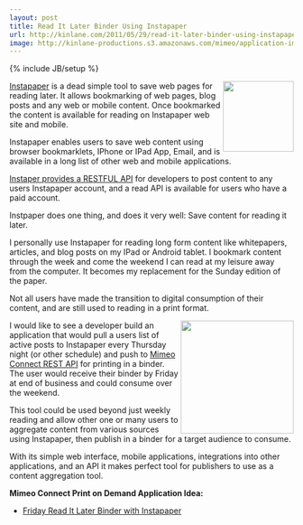 ```yaml
---
layout: post
title: Read It Later Binder Using Instapaper
url: http://kinlane.com/2011/05/29/read-it-later-binder-using-instapaper/
image: http://kinlane-productions.s3.amazonaws.com/mimeo/application-images/instapaper-logo-250.png
---
```

{% include JB/setup %}
<p>
     <a title="Instapaper" href="http://www.instapaper.com/"><img src="http://kinlane-productions.s3.amazonaws.com/mimeo/application-images/instapaper-logo-250.png"  width="125" align="right" /></a><a title="Instapaper" href="http://www.instapaper.com/">Instapaper</a> is a dead simple tool to save web pages for reading later. It allows bookmarking of web pages, blog posts and any web or mobile content. Once bookmarked the content is available for reading on Instapaper web site and mobile.
</p>

<p>
     Instapaper enables users to save web content using browser bookmarklets, IPhone or IPad App, Email, and is available in a long list of other web and mobile applications.
</p>

<p>
     <a title="Instapaper providers a RESTFul API" href="http://www.instapaper.com/api/full">Instaper provides a RESTFUL API</a> for developers to post content to any users Instapaper account, and a read API is available for users who have a paid account.
</p>

<p>
     Instpaper does one thing, and does it very well: Save content for reading it later.
</p>

<p>
     I personally use Instapaper for reading long form content like whitepapers, articles, and blog posts on my IPad or Android tablet. I bookmark content through the week and come the weekend I can read at my leisure away from the computer. It becomes my replacement for the Sunday edition of the paper.
</p>

<p>
     Not all users have made the transition to digital consumption of their content, and are still used to reading in a print format.
</p>

<p>
     <a title="Mimeo Connect REST API" href="http://developer.mimeo.com"><img src="http://kinlane-productions.s3.amazonaws.com/mimeo/mimeo_connect_logo.jpg"  width="200" align="right" /></a>I would like to see a developer build an application that would pull a users list of active posts to Instapaper every Thursday night (or other schedule) and push to <a title="Mimeo Connect REST API" href="http://developer.mimeo.com">Mimeo Connect REST API</a> for printing in a binder. The user would receive their binder by Friday at end of business and could consume over the weekend.
</p>

<p>
     This tool could be used beyond just weekly reading and allow other one or many users to aggregate content from various sources using Instapaper, then publish in a binder for a target audience to consume.
</p>

<p>
     With its simple web interface, mobile applications, integrations into other applications, and an API it makes perfect tool for publishers to use as a content aggregation tool.
</p>

<p>
     <strong>Mimeo Connect Print on Demand Application Idea:</strong>
</p>
<ul class="mainlist">
     <li>
          <a title="Read It Later Binder with Instapaper" href="http://developer.mimeo.com/projects/idea_detail.php?ID=13">Friday Read It Later Binder with Instapaper</a>
     </li>
</ul>